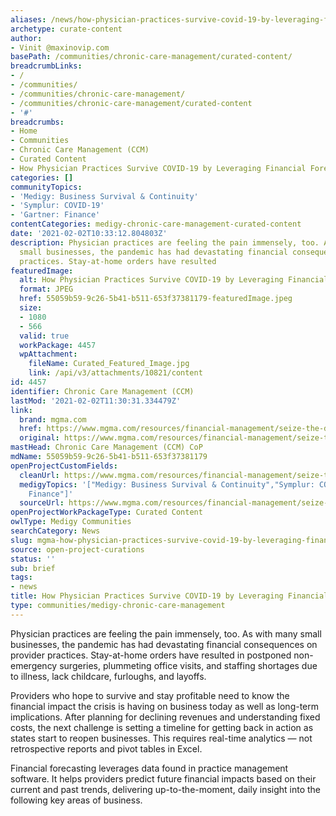 ```yaml
---
aliases: /news/how-physician-practices-survive-covid-19-by-leveraging-financial-forecasting
archetype: curate-content
author:
- Vinit @maxinovip.com
basePath: /communities/chronic-care-management/curated-content/
breadcrumbLinks:
- /
- /communities/
- /communities/chronic-care-management/
- /communities/chronic-care-management/curated-content
- '#'
breadcrumbs:
- Home
- Communities
- Chronic Care Management (CCM)
- Curated Content
- How Physician Practices Survive COVID-19 by Leveraging Financial Forecasting
categories: []
communityTopics:
- 'Medigy: Business Survival & Continuity'
- 'Symplur: COVID-19'
- 'Gartner: Finance'
contentCategories: medigy-chronic-care-management-curated-content
date: '2021-02-02T10:33:12.804803Z'
description: Physician practices are feeling the pain immensely, too. As with many
  small businesses, the pandemic has had devastating financial consequences on provider
  practices. Stay-at-home orders have resulted
featuredImage:
  alt: How Physician Practices Survive COVID-19 by Leveraging Financial Forecasting
  format: JPEG
  href: 55059b59-9c26-5b41-b511-653f37381179-featuredImage.jpeg
  size:
  - 1080
  - 566
  valid: true
  workPackage: 4457
  wpAttachment:
    fileName: Curated_Featured_Image.jpg
    link: /api/v3/attachments/10821/content
id: 4457
identifier: Chronic Care Management (CCM)
lastMod: '2021-02-02T11:30:31.334479Z'
link:
  brand: mgma.com
  href: https://www.mgma.com/resources/financial-management/seize-the-data-how-physician-practices-survive-co
  original: https://www.mgma.com/resources/financial-management/seize-the-data-how-physician-practices-survive-co
mastHead: Chronic Care Management (CCM) CoP
mdName: 55059b59-9c26-5b41-b511-653f37381179
openProjectCustomFields:
  cleanUrl: https://www.mgma.com/resources/financial-management/seize-the-data-how-physician-practices-survive-co
  medigyTopics: '["Medigy: Business Survival & Continuity","Symplur: COVID-19","Gartner:
    Finance"]'
  sourceUrl: https://www.mgma.com/resources/financial-management/seize-the-data-how-physician-practices-survive-co
openProjectWorkPackageType: Curated Content
owlType: Medigy Communities
searchCategory: News
slug: mgma-how-physician-practices-survive-covid-19-by-leveraging-financial-forecasting
source: open-project-curations
status: ''
sub: brief
tags:
- news
title: How Physician Practices Survive COVID-19 by Leveraging Financial Forecasting
type: communities/medigy-chronic-care-management
---
```


<p>Physician practices are feeling the pain immensely, too. As with many small businesses, the pandemic has had devastating financial consequences on provider practices. Stay-at-home orders have resulted in postponed non-emergency surgeries, plummeting office visits, and staffing shortages due to illness, lack childcare, furloughs, and layoffs.</p><p>Providers who hope to survive and stay profitable need to know the financial impact the crisis is having on business today as well as long-term implications. After planning for declining revenues and understanding fixed costs, the next challenge is setting a timeline for getting back in action as states start to reopen businesses. This requires real-time analytics — not retrospective reports and pivot tables in Excel.</p><p>Financial forecasting leverages data found in practice management software. It helps providers predict future financial impacts based on their current and past trends, delivering up-to-the-moment, daily insight into the following key areas of business.&nbsp;</p>